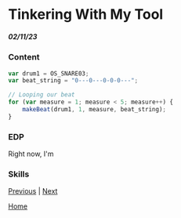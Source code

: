 # Tinkering With My Tool
##### 02/11/23

### Content

``` js
var drum1 = OS_SNARE03;
var beat_string = "0---0---0-0-0---";

// Looping our beat
for (var measure = 1; measure < 5; measure++) {
    makeBeat(drum1, 1, measure, beat_string);
}
```

### EDP

Right now, I'm 

### Skills




[Previous](entry02.md) | [Next](entry04.md)

[Home](../README.md)